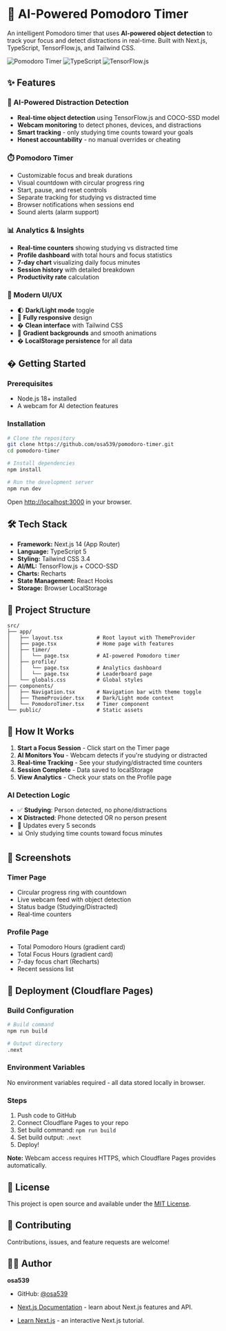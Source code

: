 # 🍅 AI-Powered Pomodoro Timer

An intelligent Pomodoro timer that uses **AI-powered object detection** to track your focus and detect distractions in real-time. Built with Next.js, TypeScript, TensorFlow.js, and Tailwind CSS.

![Pomodoro Timer](https://img.shields.io/badge/Next.js-14-black?style=for-the-badge&logo=next.js)
![TypeScript](https://img.shields.io/badge/TypeScript-5-blue?style=for-the-badge&logo=typescript)
![TensorFlow.js](https://img.shields.io/badge/TensorFlow.js-AI-orange?style=for-the-badge&logo=tensorflow)

## ✨ Features

### 🤖 AI-Powered Distraction Detection
- **Real-time object detection** using TensorFlow.js and COCO-SSD model
- **Webcam monitoring** to detect phones, devices, and distractions
- **Smart tracking** - only studying time counts toward your goals
- **Honest accountability** - no manual overrides or cheating

### ⏱️ Pomodoro Timer
- Customizable focus and break durations
- Visual countdown with circular progress ring
- Start, pause, and reset controls
- Separate tracking for studying vs distracted time
- Browser notifications when sessions end
- Sound alerts (alarm support)

### 📊 Analytics & Insights
- **Real-time counters** showing studying vs distracted time
- **Profile dashboard** with total hours and focus statistics
- **7-day chart** visualizing daily focus minutes
- **Session history** with detailed breakdown
- **Productivity rate** calculation

### 🎨 Modern UI/UX
- 🌓 **Dark/Light mode** toggle
- 📱 **Fully responsive** design
- � **Clean interface** with Tailwind CSS
- 🌈 **Gradient backgrounds** and smooth animations
- � **LocalStorage persistence** for all data

## � Getting Started

### Prerequisites
- Node.js 18+ installed
- A webcam for AI detection features

### Installation

```bash
# Clone the repository
git clone https://github.com/osa539/pomodoro-timer.git
cd pomodoro-timer

# Install dependencies
npm install

# Run the development server
npm run dev
```

Open [http://localhost:3000](http://localhost:3000) in your browser.

## 🛠️ Tech Stack

- **Framework:** Next.js 14 (App Router)
- **Language:** TypeScript 5
- **Styling:** Tailwind CSS 3.4
- **AI/ML:** TensorFlow.js + COCO-SSD
- **Charts:** Recharts
- **State Management:** React Hooks
- **Storage:** Browser LocalStorage

## 📁 Project Structure

```
src/
├── app/
│   ├── layout.tsx           # Root layout with ThemeProvider
│   ├── page.tsx             # Home page with features
│   ├── timer/
│   │   └── page.tsx         # AI-powered Pomodoro timer
│   ├── profile/
│   │   └── page.tsx         # Analytics dashboard
│   │   └── page.tsx         # Leaderboard page
│   └── globals.css          # Global styles
├── components/
│   ├── Navigation.tsx       # Navigation bar with theme toggle
│   ├── ThemeProvider.tsx    # Dark/Light mode context
│   └── PomodoroTimer.tsx    # Timer component
└── public/                  # Static assets
```

## 🎯 How It Works

1. **Start a Focus Session** - Click start on the Timer page
2. **AI Monitors You** - Webcam detects if you're studying or distracted
3. **Real-time Tracking** - See your studying/distracted time counters
4. **Session Complete** - Data saved to localStorage
5. **View Analytics** - Check your stats on the Profile page

### AI Detection Logic
- ✅ **Studying**: Person detected, no phone/distractions
- ❌ **Distracted**: Phone detected OR no person present
- 🔄 Updates every 5 seconds
- 📊 Only studying time counts toward focus minutes

## 📱 Screenshots

### Timer Page
- Circular progress ring with countdown
- Live webcam feed with object detection
- Status badge (Studying/Distracted)
- Real-time counters

### Profile Page
- Total Pomodoro Hours (gradient card)
- Total Focus Hours (gradient card)
- 7-day focus chart (Recharts)
- Recent sessions list

## 🚀 Deployment (Cloudflare Pages)

### Build Configuration
```bash
# Build command
npm run build

# Output directory
.next
```

### Environment Variables
No environment variables required - all data stored locally in browser.

### Steps
1. Push code to GitHub
2. Connect Cloudflare Pages to your repo
3. Set build command: `npm run build`
4. Set build output: `.next`
5. Deploy!

**Note:** Webcam access requires HTTPS, which Cloudflare Pages provides automatically.

## 📄 License

This project is open source and available under the [MIT License](LICENSE).

## 🤝 Contributing

Contributions, issues, and feature requests are welcome!

## 👨‍💻 Author

**osa539**

- GitHub: [@osa539](https://github.com/osa539)

- [Next.js Documentation](https://nextjs.org/docs) - learn about Next.js features and API.
- [Learn Next.js](https://nextjs.org/learn) - an interactive Next.js tutorial.